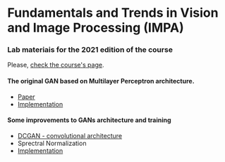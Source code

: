 # Fundamentals and Trends in Vision and Image Processing (IMPA)
### Lab materiais for the 2021 edition of the course 

Please, [check the course's page](https://lvelho.github.io/ipcv/).


#### The original GAN based on Multilayer Perceptron architecture.

* [Paper](https://arxiv.org/abs/1406.2661)
* [Implementation]()


#### Some improvements to GANs architecture and training 

* [DCGAN - convolutional architecture](https://arxiv.org/abs/1511.06434)
* Sprectral Normalization
* [Implementation]()

